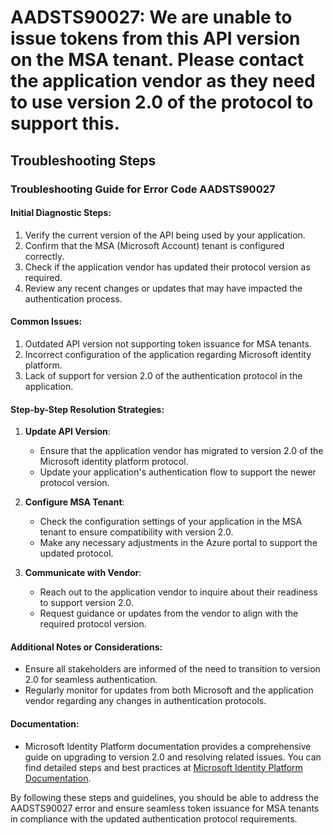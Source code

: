 
# AADSTS90027: We are unable to issue tokens from this API version on the MSA tenant. Please contact the application vendor as they need to use version 2.0 of the protocol to support this.


## Troubleshooting Steps
### Troubleshooting Guide for Error Code AADSTS90027

#### Initial Diagnostic Steps:
1. Verify the current version of the API being used by your application.
2. Confirm that the MSA (Microsoft Account) tenant is configured correctly.
3. Check if the application vendor has updated their protocol version as required.
4. Review any recent changes or updates that may have impacted the authentication process.

#### Common Issues:
1. Outdated API version not supporting token issuance for MSA tenants.
2. Incorrect configuration of the application regarding Microsoft identity platform.
3. Lack of support for version 2.0 of the authentication protocol in the application.

#### Step-by-Step Resolution Strategies:
1. **Update API Version**:
   - Ensure that the application vendor has migrated to version 2.0 of the Microsoft identity platform protocol.
   - Update your application's authentication flow to support the newer protocol version.

2. **Configure MSA Tenant**:
   - Check the configuration settings of your application in the MSA tenant to ensure compatibility with version 2.0.
   - Make any necessary adjustments in the Azure portal to support the updated protocol.

3. **Communicate with Vendor**:
   - Reach out to the application vendor to inquire about their readiness to support version 2.0.
   - Request guidance or updates from the vendor to align with the required protocol version.

#### Additional Notes or Considerations:
- Ensure all stakeholders are informed of the need to transition to version 2.0 for seamless authentication.
- Regularly monitor for updates from both Microsoft and the application vendor regarding any changes in authentication protocols.

#### Documentation:
- Microsoft Identity Platform documentation provides a comprehensive guide on upgrading to version 2.0 and resolving related issues. You can find detailed steps and best practices at [Microsoft Identity Platform Documentation](https://docs.microsoft.com/en-us/azure/active-directory/develop/v2-overview).

By following these steps and guidelines, you should be able to address the AADSTS90027 error and ensure seamless token issuance for MSA tenants in compliance with the updated authentication protocol requirements.